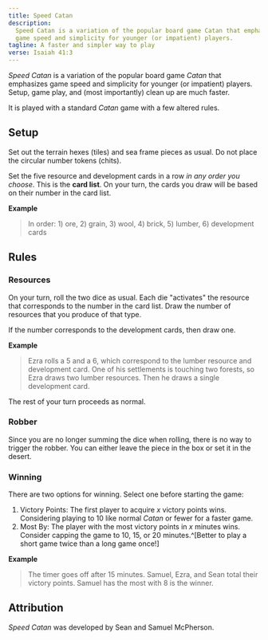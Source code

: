 ```yaml
---
title: Speed Catan
description:
  Speed Catan is a variation of the popular board game Catan that emphasizes
  game speed and simplicity for younger (or impatient) players.
tagline: A faster and simpler way to play
verse: Isaiah 41:3
---
```


_Speed Catan_ is a variation of the popular board game _Catan_ that emphasizes
game speed and simplicity for younger (or impatient) players. Setup, game play,
and (most importantly) clean up are much faster.

It is played with a standard _Catan_ game with a few altered rules.

## Setup

Set out the terrain hexes (tiles) and sea frame pieces as usual. Do not place
the circular number tokens (chits).

Set the five resource and development cards in a row _in any order you choose_.
This is the **card list**. On your turn, the cards you draw will be based on
their number in the card list.

**Example**

> In order: 1) ore, 2) grain, 3) wool, 4) brick, 5) lumber, 6) development cards

## Rules

### Resources

On your turn, roll the two dice as usual. Each die "activates" the resource that
corresponds to the number in the card list. Draw the number of resources that
you produce of that type.

If the number corresponds to the development cards, then draw one.

**Example**

> Ezra rolls a 5 and a 6, which correspond to the lumber resource and
> development card. One of his settlements is touching two forests, so Ezra
> draws two lumber resources. Then he draws a single development card.

The rest of your turn proceeds as normal.

### Robber

Since you are no longer summing the dice when rolling, there is no way to
trigger the robber. You can either leave the piece in the box or set it in the
desert.

### Winning

There are two options for winning. Select one before starting the game:

1. Victory Points: The first player to acquire _x_ victory points wins.
   Considering playing to 10 like normal _Catan_ or fewer for a faster game.
2. Most By: The player with the most victory points in _x_ minutes wins.
   Consider capping the game to 10, 15, or 20 minutes.^[Better to play a short
   game twice than a long game once!]

**Example**

> The timer goes off after 15 minutes. Samuel, Ezra, and Sean total their
> victory points. Samuel has the most with 8 is the winner.

## Attribution

_Speed Catan_ was developed by Sean and Samuel McPherson.
